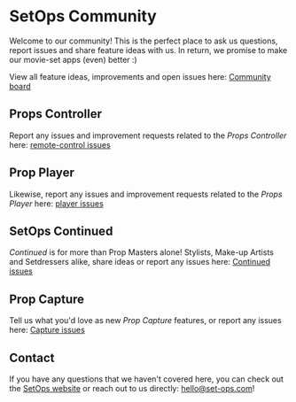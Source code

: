 # SetOps Community
Welcome to our community! This is the perfect place to ask us questions, report issues and share feature ideas with us. In return, we promise to make our movie-set apps (even) better :)

View all feature ideas, improvements and open issues here: [Community board](https://github.com/orgs/set-ops/projects/1)

## Props Controller
Report any issues and improvement requests related to the *Props Controller* here: [remote-control issues](https://github.com/set-ops/remote-control/issues)

## Prop Player
Likewise, report any issues and improvement requests related to the *Props Player* here: [player issues](https://github.com/set-ops/player/issues)

## SetOps Continued
*Continued* is for more than Prop Masters alone!  Stylists, Make-up Artists and Setdressers alike, share ideas or report any issues here: [Continued issues](https://github.com/set-ops/continued/issues)

## Prop Capture
Tell us what you'd love as new *Prop Capture* features, or report any issues here: [Capture issues](https://github.com/set-ops/capture/issues)

## Contact
If you have any questions that we haven't covered here, you can check out the [SetOps website](https://set-ops.com) or reach out to us directly: [hello@set-ops.com](mailto:hello@set-ops.com)!

